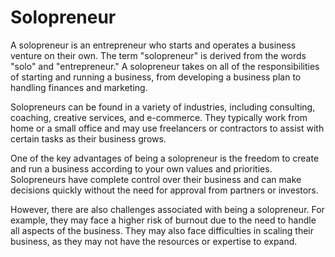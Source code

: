 # Solopreneur

A solopreneur is an entrepreneur who starts and operates a business venture on their own. The term "solopreneur" is derived from the words "solo" and "entrepreneur." A solopreneur takes on all of the responsibilities of starting and running a business, from developing a business plan to handling finances and marketing.

Solopreneurs can be found in a variety of industries, including consulting, coaching, creative services, and e-commerce. They typically work from home or a small office and may use freelancers or contractors to assist with certain tasks as their business grows.

One of the key advantages of being a solopreneur is the freedom to create and run a business according to your own values and priorities. Solopreneurs have complete control over their business and can make decisions quickly without the need for approval from partners or investors.

However, there are also challenges associated with being a solopreneur. For example, they may face a higher risk of burnout due to the need to handle all aspects of the business. They may also face difficulties in scaling their business, as they may not have the resources or expertise to expand.